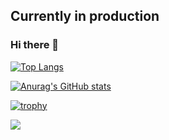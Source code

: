 ## Currently in production
### Hi there 👋

[![Top Langs](https://github-readme-stats.vercel.app/api/top-langs/?username=mizutanimeen&hide=c%23,ShaderLab,glsl)](https://github.com/anuraghazra/github-readme-stats)

[![Anurag's GitHub stats](https://github-readme-stats.vercel.app/api?username=mizutanimeen&show_icons=true)](https://github.com/anuraghazra/github-readme-stats)

[![trophy](https://github-profile-trophy.vercel.app/?username=mizutanimeen&column=4)](https://github.com/ryo-ma/github-profile-trophy)

![](https://github-profile-summary-cards.vercel.app/api/cards/profile-details?username=mizutanimeen&theme=github)

<!--
**mizutanimeen/mizutanimeen** is a ✨ _special_ ✨ repository because its `README.md` (this file) appears on your GitHub profile.

Here are some ideas to get you started:

- 🔭 I’m currently working on ...
- 🌱 I’m currently learning ...
- 👯 I’m looking to collaborate on ...
- 🤔 I’m looking for help with ...
- 💬 Ask me about ...
- 📫 How to reach me: ...
- 😄 Pronouns: ...
- ⚡ Fun fact: ...

https://zenn.dev/yutakatay/articles/kirakira-github-profile
-->
